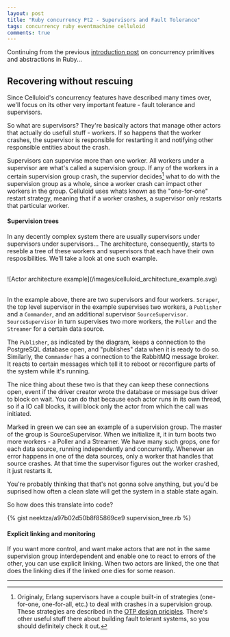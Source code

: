 ```yaml
---
layout: post
title: "Ruby concurrency Pt2 - Supervisors and Fault Tolerance"
tags: concurrency ruby eventmachine celluloid
comments: true
---
```


Continuing from the previous [introduction post](link) on concurrency primitives and abstractions in Ruby...

## Recovering without rescuing

Since Celluloid's concurrency features have described many times over, we'll focus on its other very important feature - fault tolerance and supervisors.

So what are supervisors? They're basically actors that manage other actors that actually do usefull stuff - workers. If so happens that the worker crashes, the supervisor is responsible for restarting it and notifying other responsible entities about the crash.

Supervisors can supervise more than one worker. All workers under a supervisor are what's called a supervision group. If any of the workers in a certain supervision group crash, the supervior decides[^1] what to do with the supervision group as a whole, since a worker crash can impact other workers in the group. Celluloid uses whats known as the "one-for-one" restart strategy, meaning that if a worker crashes, a supervisor only restarts that particular worker.

#### Supervision trees

In any decently complex system there are usually supervisors under supervisors under supervisors... The architecture, consequently, starts to reseble a tree of these workers and supervisors that each have their own resposibilities. We'll take a look at one such example.

<br/>
![Actor architecture example](/images/celluloid_architecture_example.svg)
<br/>
<br/>

In the example above, there are two supervisors and four workers. ```Scraper```, the top level supervisor in the example supervises two workers, a ```Publisher``` and a ```Commander```, and an additional supervisor ```SourceSupervisor```. ```SourceSupervisor``` in turn supervises two more workers, the ```Poller``` and the ```Streamer``` for a certain data source.

The ```Publisher```, as indicated by the diagram, keeps a connection to the PostgreSQL database open, and "publishes" data when it is ready to do so. Similarly, the ```Commander``` has a connection to the RabbitMQ message broker. It reacts to certain messages which tell it to reboot or reconfigure parts of the system while it's running.

The nice thing about these two is that they can keep these connections open, event if the driver creator wrote the database or message bus driver to block on wait. You can do that because each actor runs in its own thread, so if a IO call blocks, it will block only the actor from which the call was initiated.

Marked in green we can see an example of a supervision group. The master of the group is SourceSupervisor. When we initialize it, it in turn boots two more workers - a Poller and a Streamer. We have many such grops, one for each data source, running independently and concurrently. Whenever an error happens in one of the data sources, only a worker that handles that source crashes. At that time the supervisor figures out the worker crashed, it just restarts it.

You're probably thinking that that's not gonna solve anything, but you'd be suprised how often a clean slate will get the system in a stable state again.

So how does this translate into code?

{% gist neektza/a97b02d50b8f85869ce9 supervision_tree.rb %}

#### Explicit linking and monitoring

If you want more control, and want make actors that are not in the same supervision group interdependent and enable one to react to errors of the other, you can use explicit linking. When two actors are linked, the one that does the linking dies if the linked one dies for some reason. 

---
[^1]: Originaly, Erlang supervisors have a couple built-in of strategies (one-for-one, one-for-all, etc.) to deal with crashes in a supervision group. These strategies are described in the [OTP design priciples](http://www.erlang.org/doc/design_principles/sup_princ.html). There's other useful stuff there about building fault tolerant systems, so you should definitely check it out.
